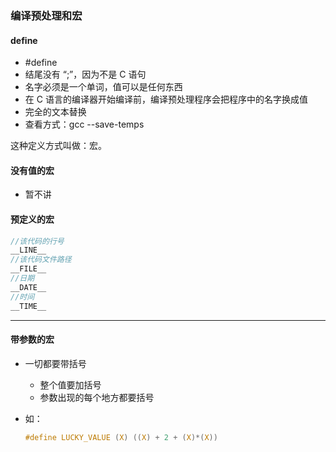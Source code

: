 ### 编译预处理和宏

#### define

- #define <name> <value>
- 结尾没有 “;”，因为不是 C 语句
- 名字必须是一个单词，值可以是任何东西
- 在 C 语言的编译器开始编译前，编译预处理程序会把程序中的名字换成值
- 完全的文本替换
- 查看方式：gcc --save-temps

这种定义方式叫做：宏。

#### 没有值的宏

- 暂不讲

#### 预定义的宏

```c
//该代码的行号
__LINE__
//该代码文件路径
__FILE__
//日期
__DATE__
//时间
__TIME__
```

---

#### 带参数的宏

- 一切都要带括号

  - 整个值要加括号
  - 参数出现的每个地方都要括号

- 如：

  ```c
  #define LUCKY_VALUE (X) ((X) + 2 + (X)*(X))
  ```

  